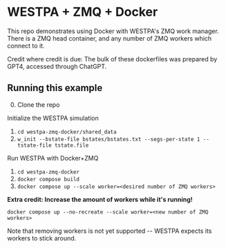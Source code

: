 # WESTPA + ZMQ + Docker

This repo demonstrates using Docker with WESTPA's ZMQ work manager.
There is a ZMQ head container, and any number of ZMQ workers which connect to it.

Credit where credit is due: The bulk of these dockerfiles was prepared by GPT4, accessed through ChatGPT.


## Running this example

0. Clone the repo

Initialize the WESTPA simulation
1. `cd westpa-zmq-docker/shared_data`
1. `w_init --bstate-file bstates/bstates.txt --segs-per-state 1 --tstate-file tstate.file`

Run WESTPA with Docker+ZMQ
1. `cd westpa-zmq-docker`
1. `docker compose build`
1. `docker compose up --scale worker=<desired number of ZMQ workers>`

**Extra credit: Increase the amount of workers while it's running!**

`docker compose up --no-recreate --scale worker=<new number of ZMQ workers>`

Note that removing workers is not yet supported -- WESTPA expects its workers to stick around.
